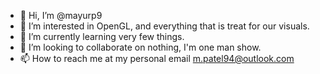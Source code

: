 - 👋 Hi, I’m @mayurp9
- 👀 I’m interested in OpenGL, and everything that is treat for our visuals.
- 🌱 I’m currently learning very few things.
- 💞️ I’m looking to collaborate on nothing, I'm one man show.
- 📫 How to reach me at my personal email m.patel94@outlook.com

<!---
mayurp9/mayurp9 is a ✨ special ✨ repository because its `README.md` (this file) appears on your GitHub profile.
You can click the Preview link to take a look at your changes.
--->

